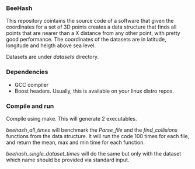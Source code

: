 ### BeeHash

This repository cointains the source code of a software that given the coordinates for a set of 3D points creates a data structure that finds all points that are nearer than a X distance from any other point, with pretty good performance. The coordinates of the datasets are in latitude, longitude and heigth above sea level.

Datasets are under *datasets* directory.

### Dependencies

* GCC compiler
* Boost headers. Usually, this is available on your linux distro repos.

### Compile and run

Compile using make. This will generate 2 executables. 

*beehash_all_times* will benchmark the *Parse_file* and the *find_collisions* functions from the data structure. It will run the code 100 times for each file, and return the mean, max and min time for each function.

*beehash_single_dataset_times* will do the same but only with the dataset which name should be provided via standard input.
